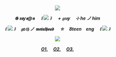 
<h5 align="center"
  
 ![](https://64.media.tumblr.com/0cf817c285677416e73ea2e7a603f164/fe915737b55192dd-0f/s400x600/7444ec53856842a2be8cacc603d4564fb85d7dab.jpg)

𝕲 𝖗𝖆y𝖘@𝖓 　 ꒰ ![](https://64.media.tumblr.com/7005374ad7f975502393528891320e49/b4746bdbb4997815-df/s75x75_c1/016afb24bc42663d8449b78a3741ec4492ce5fd2.gifv) ꒱ 　 + 𝔤𝔯𝔞y　 ⊹ h**e** ノ him 

꒰ ![](https://64.media.tumblr.com/5981fc4bdb79010cb7c1fc339e791b87/f6e4bd69748ba743-1b/s75x75_c1/6de9d016cb53b6f5664ab360f4c587cf2da7c0f1.gifv) ꒱ 　𝔤o𝔱𝔥 ノ 𝖒𝖊𝖙𝖆𝖑𝖍𝖊𝖆𝖉 　 **☆**　8teen　eng 　꒰ ![](https://64.media.tumblr.com/a404105fb71eb8ea9d2c618a5d1bebdb/b4746bdbb4997815-9f/s75x75_c1/b373b5764a379488d22d13353c27cf4ab71c0050.gifv) ꒱ 



 ![](https://64.media.tumblr.com/0770f18d5a3177d6fe488348f79d4e11/e5539f7e913c8088-98/s540x810/6673e5cd6cce3cd2ad44175515e609c629afd5e3.gifv)

 [O1.](https://rentry.co/beatradio)　 [O2.](https://spacehey.com/6zerb)　 [O3.](https://open.spotify.com/user/29b3w3o2vjw1nawbodxm5igjw?si=4402ddc581344289)
